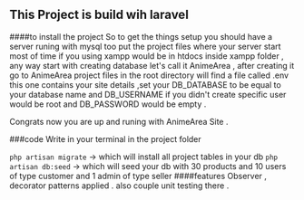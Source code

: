 
## This Project is build wih laravel 


####to install the project
So to get the things setup you should have a server runing with mysql too put the project files  where your server start most of time if you using xampp would be in htdocs inside xampp folder , any way start with creating database let's call it AnimeArea , after creating it go to AnimeArea project files in the root directory will find a file called .env this one contains your site details ,set your DB_DATABASE to be equal to your database name and DB_USERNAME if you didn't create specific user would be root and DB_PASSWORD would be empty . 


Congrats now you are up and runing with AnimeArea Site .

###code
Write in your terminal in the project folder 

`php artisan migrate` -> which will install all project tables in your db 
`php artisan db:seed`  -> which will seed your db with 30 products and 10 users of type customer and 1 admin of type seller 
####features 
Observer , decorator patterns applied .
also couple unit testing there . 